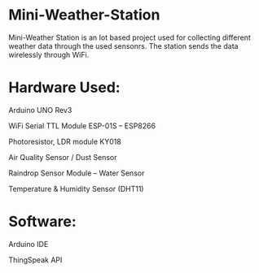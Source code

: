 # Mini-Weather-Station

Mini-Weather Station is an Iot based project used for collecting different weather data through the used sensonrs.
The station sends the data wirelessly through WiFi.

# Hardware Used:

Arduino UNO Rev3

WiFi Serial TTL Module ESP-01S – ESP8266

Photoresistor, LDR module KY018

Air Quality Sensor / Dust Sensor

Raindrop Sensor Module – Water Sensor

Temperature & Humidity Sensor (DHT11)


# Software:

Arduino IDE

ThingSpeak API
